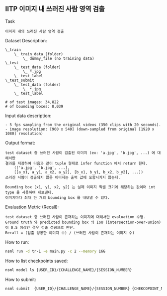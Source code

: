 ## IITP 이미지 내 쓰러진 사람 영역 검출  

Task
```
이미지 내의 쓰러진 사람 영역 검출 
```

Dataset Description:
```
\_train
    \_ train_data (folder)
        \_ dummy_file (no training data)
\_test
    \_ test_data (folder)
        \_ *.jpg 
    \_ test_label 
\_test_submit
    \_ test_data (folder)
        \_ *.jpg 
    \_ test_label 

# of test images: 34,822 
# of bounding boxes: 8,039
```

Input data description:
```
- 5 fps sampling from the original videos (350 clips with 20 seconds).
- image resolution: [960 x 540] (down-sampled from original [1920 x 1080] resolution) 
```

Output format:
```
test dataset 중 쓰러진 사람이 검출된 이미지 (ex: 'a.jpg', 'b.jpg', ...) 에 대해서만 
결과를 저장하여 다음과 같이 tuple 형태로 infer function 에서 return 한다.  
    (['a.jpg', 'b.jpg', ...], 
    [[a_x1, a_y1, a_x2, a_y2], [b_x1, b_y1, b_x2, b_y2], ...]) 
쓰러진 사람이 검출되지 않은 이미지는 출력 값에 포함시키지 않는다.   

Bounding box [x1, y1, x2, y2] 는 실제 이미지 픽셀 크기에 해당하는 값이며 int type 을 사용하여 내보낸다.
이미지마다 최대 한 개의 bounding box 를 내보낼 수 있다.    
```


Evaluation Metric (Recall):
```
test dataset 중 쓰러진 사람이 존재하는 이미지에 대해서만 evaluation 수행. 
Ground truth 와 predicted bounding box 의 IoU (intersection-over-union) 이 0.5 이상인 경우 검출 성공으로 판단.
Recall = (검출 성공한 이미지 수) / (쓰러진 사람이 존재하는 이미지 수)
```


How to run:

```bash
nsml run -d tr-1 -e main.py -c 2 --memory 16G
```

How to list checkpoints saved:

```bash
nsml model ls {USER_ID}/{CHALLENGE_NAME}/{SESSION_NUMBER}
```

How to submit:

```bash
nsml submit  {USER_ID}/{CHALLENGE_NAME}/{SESSION_NUMBER} {CHEKCOPOINT_NAME}
```
